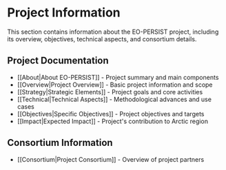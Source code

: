 # Project Information

This section contains information about the EO-PERSIST project, including its overview, objectives, technical aspects, and consortium details.

## Project Documentation

- [[About|About EO-PERSIST]] - Project summary and main components
- [[Overview|Project Overview]] - Basic project information and scope
- [[Strategy|Strategic Elements]] - Project goals and core activities
- [[Technical|Technical Aspects]] - Methodological advances and use cases
- [[Objectives|Specific Objectives]] - Project objectives and targets
- [[Impact|Expected Impact]] - Project's contribution to Arctic region

## Consortium Information

- [[Consortium|Project Consortium]] - Overview of project partners